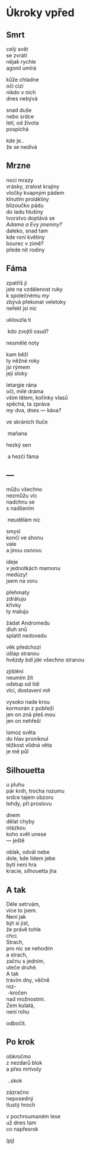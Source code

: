 Úkroky vpřed
============


Smrt
----

celý svět  
se zvrátí  
nějak rychle  
agonií umírá

kůže chladne  
oči cizí  
nikdo v nich  
dnes nebývá

snad duše  
nebo srdce  
letí, od života  
pospíchá

kde je..  
že se nedívá


Mrzne
-----

nocí mrazy  
vrásky, zralost krajiny  
vločky kvapným pádem  
klnutím prolákliny  
blizoučko pádu  
do ladu hlušiny  
tvorstvo doptává se  
*Adama a Evy jmeniny?*  
daleko, snad tam  
kde roní květiny  
bourec v zimě?  
přede nit rodiny


Fáma
----

zpatříš ji  
jste na vzdálenost ruky  
k společnému *my*  
zbývá překonat veletoky  
neřekl jsi nic  

uklouzla ti

&nbsp;kdo zvojtil osud?

nesmělé noty

kam běží  
ty něžné roky  
jsi rýmem   
její sloky

letargie rána  
oči, milé dráma  
vším tělem, kořínky vlasů  
spěchá, ta zpráva  
*my* dva, dnes — káva?  

ve skráních tluče

&nbsp;mañana

hezký sen

&nbsp;a hezčí fáma


—
-

můžu všechno  
nezmůžu víc  
nadchnu se  
s nadšením

&nbsp;neudělám nic

smysl  
končí ve shonu  
vale  
a jinou osnovu

ideje  
v jednotkách mamonu  
medúzy!  
jsem na voru

přehmaty  
zdrátuju  
křivky  
ty maluju  

žádat 
Andromedu  
dluh snů  
splatit nedovedu

věk předchozí  
úšlap stranou  
hvězdy bdí
jde všechno stranou

zjištění  
neumím žít  
odstup od lidí  
vlci, dostavení mít

vysoko nade krou  
kormorán z pobřeží  
jen on zná pleš mou  
jen on nehřeší

lomoz světa  
do hlav proniknul  
těžkost vlídná věta  
je mě půl


Silhouetta
----------

u pluhu  
pár knih, trocha rozumu  
srdce tajem obzoru  
tehdy, při proslovu

dnem  
dělat chyby  
otázkou  
koho svět unese  
— ještě 

oblak, odvál nebe  
dole, kde lidem jebe  
bytí není hra  
kracie, silhouetta jha


A tak
-----

Déle setrvám,  
více to jsem.  
Není jak  
být si jist,  
že právě tohle  
chci.  
Strach,  
pro nic se nehodím  
a strach,  
začnu s jedním,  
uteče druhé.  
A tak  
trávím dny, věčně  
roz-  
&nbsp;-kročen  
nad možnostmi.  
Zem kulatá,  
není rohu

odbočit.


Po krok
-------

obkročmo  
z nezdarů blok  
a přes mrtvoly

&nbsp;..skok  

zázračno  
neposedný  
tlustý hroch  

v pochroumaném lese  
už dnes tam  
co napřesrok


(pj)

